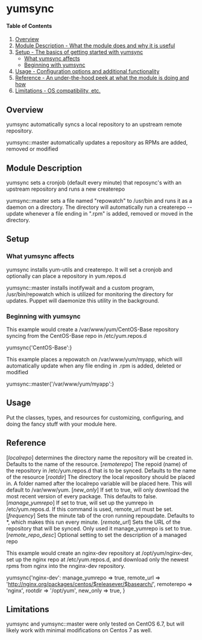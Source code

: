 # yumsync

#### Table of Contents

1. [Overview](#overview)
2. [Module Description - What the module does and why it is useful](#module-description)
3. [Setup - The basics of getting started with yumsync](#setup)
    * [What yumsync affects](#what-yumsync-affects)
    * [Beginning with yumsync](#beginning-with-yumsync)
4. [Usage - Configuration options and additional functionality](#usage)
5. [Reference - An under-the-hood peek at what the module is doing and how](#reference)
5. [Limitations - OS compatibility, etc.](#limitations)

## Overview

yumsync automatically syncs a local repository to an upstream remote repository.

yumsync::master automatically updates a repository as RPMs are added, removed or modified

## Module Description

yumsync sets a cronjob (default every minute) that reposync's with an upstream repository and runs a new createrepo

yumsync::master sets a file named "repowatch" to /usr/bin and runs it as a daemon on a directory.
The directory will automatically run a createrepo --update whenever a file ending in ".rpm" is added,
removed or moved in the directory.

## Setup

### What yumsync affects

yumsync installs yum-utils and createrepo. It will set a cronjob and optionally can place a repository in yum.repos.d

yumsync::master installs inotifywait and a custom program, /usr/bin/repowatch which is utilized for monitoring the directory for updates. Puppet will daemonize this utility in the background.

### Beginning with yumsync

This example would create a /var/www/yum/CentOS-Base repository syncing from the CentOS-Base repo in /etc/yum.repos.d

yumsync{'CentOS-Base':}

This example places a repowatch on /var/www/yum/myapp, which will automatically update when any file ending in .rpm is added, deleted or modified

yumsync::master{'/var/www/yum/myapp':}

## Usage

Put the classes, types, and resources for customizing, configuring, and doing
the fancy stuff with your module here.

## Reference

[*localrepo*]
determines the directory name the repository will be created in. Defaults to the name of the resource.
[*remoterepo*]
The repoid (name) of the repository in /etc/yum.repos.d that is to be synced. Defaults to the name of the resource
[*rootdir*]
The directory the local repository should be placed in. A folder named after the localrepo variable will be placed here. This will default to /var/www/yum.
[*new_only*]
If set to true, will only download the most recent version of every package. This defaults to false.
[*manage_yumrepo*]
If set to true, will set up the yumrepo in /etc/yum.repos.d. If this command is used, remote_url must be set.
[*frequency*]
Sets the minute tab of the cron running repoupdate. Defaults to *, which makes this run every minute.
[*remote_url*]
Sets the URL of the repository that will be synced. Only used it manage_yumrepo is set to true.
[*remote_repo_desc*]
Optional setting to set the description of a managed repo

This example would create an nginx-dev repository at /opt/yum/nginx-dev, set up the nginx repo at /etc/yum.repos.d, and download only the newest rpms from nginx into the nnginx-dev repository.

yumsync{'nginx-dev':
  manage_yumrepo => true,
  remote_url => 'http://nginx.org/packages/centos/$releasever/$basearch/',
  remoterepo => 'nginx',
  rootdir    => '/opt/yum',
  new_only   => true,
}

## Limitations

yumsync and yumsync::master were only tested on CentOS 6.7, but will likely work with minimal modifications on Centos 7 as well.
